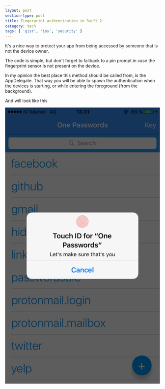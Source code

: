```yaml
---
layout: post
section-type: post
title: Fingerprint authentication in Swift 2
category: tech
tags: [ 'gist', 'ios', 'security' ]
---
```


It's a nice way to protect your app from being accessed by someone that is not the device owner.

The code is simple, but don't forget to fallback to a pin prompt in case the
fingerprint sensor is not present on the device.

In my opinion the best place this method should be called from, is the AppDelegate.
That way you will be able to spawn the authentication when the devices is starting,
or while entering the foreground (from the background).

<script src="https://gist.github.com/PanosSakkos/570c9afe0748176a952a.js"></script>

And will look like this

![misc](/img/posts/touch-id/touch-id.jpg)
